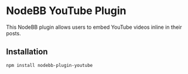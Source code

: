 # NodeBB YouTube Plugin

This NodeBB plugin allows users to embed YouTube videos inline in their posts.

## Installation

    npm install nodebb-plugin-youtube